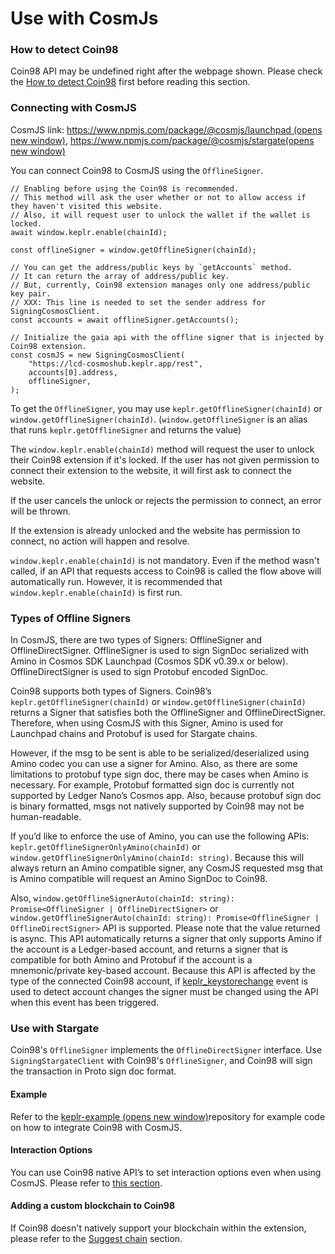 # Use with CosmJs

### How to detect Coin98 <a href="#how-to-detect-keplr" id="how-to-detect-keplr"></a>

Coin98 API may be undefined right after the webpage shown. Please check the [How to detect Coin98](https://docs.keplr.app/api/#how-to-detect-keplr) first before reading this section.

### Connecting with CosmJS <a href="#connecting-with-cosmjs" id="connecting-with-cosmjs"></a>

CosmJS link: [https://www.npmjs.com/package/@cosmjs/launchpad (opens new window)](https://www.npmjs.com/package/@cosmjs/launchpad), [https://www.npmjs.com/package/@cosmjs/stargate(opens new window)](https://www.npmjs.com/package/@cosmjs/stargate)

You can connect Coin98 to CosmJS using the `OfflineSigner`.

```
// Enabling before using the Coin98 is recommended.
// This method will ask the user whether or not to allow access if they haven't visited this website.
// Also, it will request user to unlock the wallet if the wallet is locked.
await window.keplr.enable(chainId);

const offlineSigner = window.getOfflineSigner(chainId);

// You can get the address/public keys by `getAccounts` method.
// It can return the array of address/public key.
// But, currently, Coin98 extension manages only one address/public key pair.
// XXX: This line is needed to set the sender address for SigningCosmosClient.
const accounts = await offlineSigner.getAccounts();

// Initialize the gaia api with the offline signer that is injected by Coin98 extension.
const cosmJS = new SigningCosmosClient(
    "https://lcd-cosmoshub.keplr.app/rest",
    accounts[0].address,
    offlineSigner,
);
```

To get the `OfflineSigner`, you may use `keplr.getOfflineSigner(chainId)` or `window.getOfflineSigner(chainId)`. (`window.getOfflineSigner` is an alias that runs `keplr.getOfflineSigner` and returns the value)

The `window.keplr.enable(chainId)` method will request the user to unlock their Coin98 extension if it's locked. If the user has not given permission to connect their extension to the website, it will first ask to connect the website.

If the user cancels the unlock or rejects the permission to connect, an error will be thrown.

If the extension is already unlocked and the website has permission to connect, no action will happen and resolve.

`window.keplr.enable(chainId)` is not mandatory. Even if the method wasn't called, if an API that requests access to Coin98 is called the flow above will automatically run. However, it is recommended that `window.keplr.enable(chainId)` is first run.

### Types of Offline Signers <a href="#types-of-offline-signers" id="types-of-offline-signers"></a>

In CosmJS, there are two types of Signers: OfflineSigner and OfflineDirectSigner. OfflineSigner is used to sign SignDoc serialized with Amino in Cosmos SDK Launchpad (Cosmos SDK v0.39.x or below). OfflineDirectSigner is used to sign Protobuf encoded SignDoc.

Coin98 supports both types of Signers. Coin98’s `keplr.getOfflineSigner(chainId)` or `window.getOfflineSigner(chainId)` returns a Signer that satisfies both the OfflineSigner and OfflineDirectSigner. Therefore, when using CosmJS with this Signer, Amino is used for Launchpad chains and Protobuf is used for Stargate chains.

However, if the msg to be sent is able to be serialized/deserialized using Amino codec you can use a signer for Amino. Also, as there are some limitations to protobuf type sign doc, there may be cases when Amino is necessary. For example, Protobuf formatted sign doc is currently not supported by Ledger Nano’s Cosmos app. Also, because protobuf sign doc is binary formatted, msgs not natively supported by Coin98 may not be human-readable.

If you’d like to enforce the use of Amino, you can use the following APIs: `keplr.getOfflineSignerOnlyAmino(chainId)` or `window.getOfflineSignerOnlyAmino(chainId: string)`. Because this will always return an Amino compatible signer, any CosmJS requested msg that is Amino compatible will request an Amino SignDoc to Coin98.

Also, `window.getOfflineSignerAuto(chainId: string): Promise<OfflineSigner | OfflineDirectSigner>` or `window.getOfflineSignerAuto(chainId: string): Promise<OfflineSigner | OfflineDirectSigner>` API is supported. Please note that the value returned is async. This API automatically returns a signer that only supports Amino if the account is a Ledger-based account, and returns a signer that is compatible for both Amino and Protobuf if the account is a mnemonic/private key-based account. Because this API is affected by the type of the connected Coin98 account, if [keplr\_keystorechange](https://docs.keplr.app/api/#change-key-store-event) event is used to detect account changes the signer must be changed using the API when this event has been triggered.

### Use with Stargate <a href="#use-with-stargate" id="use-with-stargate"></a>

Coin98's `OfflineSigner` implements the `OfflineDirectSigner` interface. Use `SigningStargateClient` with Coin98's `OfflineSigner`, and Coin98 will sign the transaction in Proto sign doc format.

#### Example <a href="#example" id="example"></a>

Refer to the [keplr-example (opens new window)](https://github.com/chainapsis/keplr-example/blob/master/src/main.js)repository for example code on how to integrate Coin98 with CosmJS.

#### Interaction Options <a href="#interaction-options" id="interaction-options"></a>

You can use Coin98 native API’s to set interaction options even when using CosmJS. Please refer to [this section](https://docs.keplr.app/api/#interaction-options).

#### Adding a custom blockchain to Coin98 <a href="#adding-a-custom-blockchain-to-keplr" id="adding-a-custom-blockchain-to-keplr"></a>

If Coin98 doesn't natively support your blockchain within the extension, please refer to the [Suggest chain](https://docs.keplr.app/api/suggest-chain.html#suggest-chain) section.
